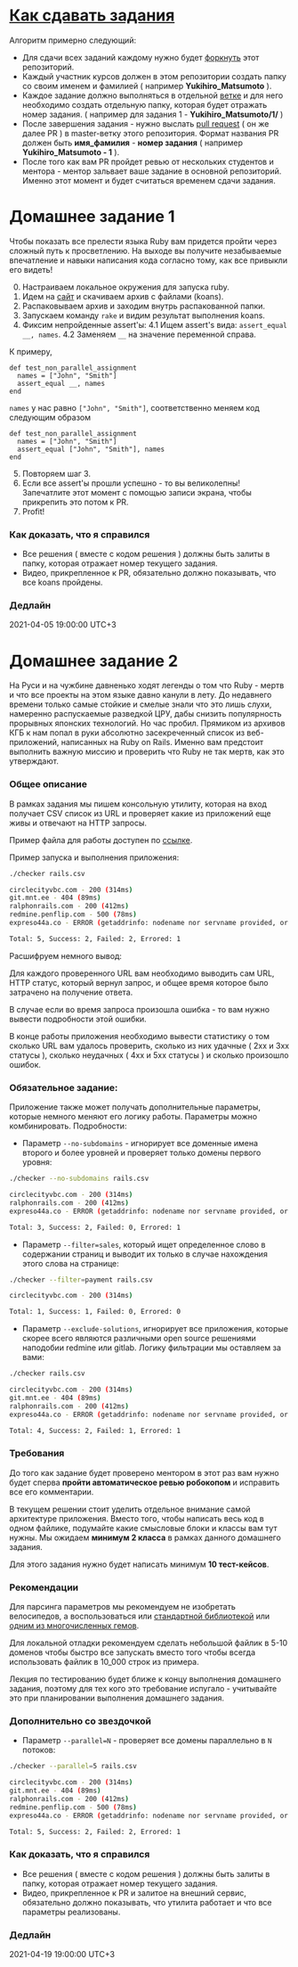# [Как сдавать задания](#how-to-submit)

Алгоритм примерно следующий:

* Для сдачи всех заданий каждому нужно будет [форкнуть](https://docs.github.com/en/github/getting-started-with-github/fork-a-repo) этот репозиторий.
* Каждый участник курсов должен в этом репозитории создать папку со своим именем и фамилией ( например __Yukihiro_Matsumoto__ ).
* Каждое задание должно выполняться в отдельной [ветке](https://git-scm.com/book/en/v2/Git-Branching-Basic-Branching-and-Merging) и для него необходимо создать отдельную папку, которая будет отражать номер задания. ( например для задания 1 - __Yukihiro_Matsumoto/1/__ )
* После завершения задания - нужно выслать [pull request](https://docs.github.com/en/github/collaborating-with-issues-and-pull-requests/creating-a-pull-request) ( он же далее PR ) в master-ветку этого репозитория. Формат названия PR должен быть __имя_фамилия__ - __номер задания__ ( например __Yukihiro_Matsumoto - 1__ ).
* После того как вам PR пройдет ревью от нескольких студентов и ментора - ментор зальвает ваше задание в основной репозиторий. Именно этот момент и будет считаться временем сдачи задания.

# Домашнее задание 1

Чтобы показать все прелести языка Ruby вам придется пройти через сложный путь к просветлению.
На выходе вы получите незабываемые впечатление и навыки написания кода согласно тому, как все привыкли его видеть!

0. Настраиваем локальное окружения для запуска ruby.
1. Идем на [сайт](http://rubykoans.com) и скачиваем архив с файлами (koans).
2. Распаковываем архив и заходим внутрь распакованной папки.
3. Запускаем команду `rake` и видим результат выполнения koans.
4. Фиксим непройденные assert'ы:
4.1 Ищем assert's вида: `assert_equal __, names`.
4.2 Заменяем `__` на значение переменной справа.

К примеру,
```
def test_non_parallel_assignment
  names = ["John", "Smith"]
  assert_equal __, names
end
```
`names` у нас равно `["John", "Smith"]`, соответственно меняем код следующим образом
```
def test_non_parallel_assignment
  names = ["John", "Smith"]
  assert_equal ["John", "Smith"], names
end
```

5. Повторяем шаг 3.
6. Если все assert'ы прошли успешно - то вы великолепны! Запечатлите этот момент с помощью записи экрана, чтобы прикрепить это потом к PR.
7. Profit!

### Как доказать, что я справился

* Все решения ( вместе с кодом решения ) должны быть залиты в папку, которая отражает номер текущего задания.
* Видео, прикрепленное к PR, обязательно должно показывать, что все koans пройдены.

### Дедлайн
2021-04-05 19:00:00 UTC+3

# Домашнее задание 2

На Руси и на чужбине давненько ходят легенды о том что Ruby - мертв и что все проекты на этом языке давно канули в лету. До недавнего времени только самые стойкие и смелые знали что это лишь слухи, намеренно распускаемые разведкой ЦРУ, дабы снизить популярность прорывных японских технологий. Но час пробил. Прямиком из архивов КГБ к нам попал в руки абсолютно засекреченный список из веб-приложений, написанных на Ruby on Rails. Именно вам предстоит выполнить важную миссию и проверить что Ruby не так мертв, как это утверждают.

### Общее описание

В рамках задания мы пишем консольную утилиту, которая на вход получает CSV список из URL и проверяет какие из приложений еще живы и отвечают на HTTP запросы.

Пример файла для работы доступен по [ссылке](extras/rails.csv).

Пример запуска и выполнения приложения:

```bash
./checker rails.csv

circlecityvbc.com - 200 (314ms)
git.mnt.ee - 404 (89ms)
ralphonrails.com - 200 (412ms)
redmine.penflip.com - 500 (78ms)
expreso44a.co - ERROR (getaddrinfo: nodename nor servname provided, or not known)

Total: 5, Success: 2, Failed: 2, Errored: 1
```

Расшифруем немного вывод:

Для каждого проверенного URL вам необходимо выводить сам URL, HTTP статус, который вернул запрос, и общее время которое было затрачено на получение ответа.

В случае если во время запроса произошла ошибка - то вам нужно вывести подробности этой ошибки.

В конце работы приложения необходимо вывести статистику о том сколько URL вам удалось проверить, сколько из них удачные ( 2xx и 3xx статусы ), сколько неудачных ( 4xx и 5xx статусы ) и сколько произошло ошибок.

### Обязательное задание:

Приложение также может получать дополнительные параметры, которые немного меняют его логику работы. Параметры можно комбинировать. Подробности:

- Параметр `--no-subdomains` - игнорирует все доменные имена второго и более уровней и проверяет только домены первого уровня:

```bash
./checker --no-subdomains rails.csv

circlecityvbc.com - 200 (314ms)
ralphonrails.com - 200 (412ms)
expreso44a.co - ERROR (getaddrinfo: nodename nor servname provided, or not known)

Total: 3, Success: 2, Failed: 0, Errored: 1
```

- Параметр `--filter=sales`, который ищет определенное слово в содержании страниц и выводит их только в случае нахождения этого слова на странице:

```bash
./checker --filter=payment rails.csv

circlecityvbc.com - 200 (314ms)

Total: 1, Success: 1, Failed: 0, Errored: 0
```

- Параметр `--exclude-solutions`, игнорирует все приложения, которые скорее всего являются различными open source решениями наподобии redmine или gitlab. Логику фильтрации мы оставляем за вами:

```bash
./checker rails.csv

circlecityvbc.com - 200 (314ms)
git.mnt.ee - 404 (89ms)
ralphonrails.com - 200 (412ms)
expreso44a.co - ERROR (getaddrinfo: nodename nor servname provided, or not known)

Total: 4, Success: 2, Failed: 1, Errored: 1
```

### Требования

До того как задание будет проверено ментором в этот раз вам нужно будет сперва **пройти автоматическое ревью робокопом** и исправить все его комментарии.

В текущем решении стоит уделить отдельное внимание самой архитектуре приложения. Вместо того, чтобы написать весь код в одном файлике, подумайте какие смысловые блоки и классы вам тут нужны. Мы ожидаем **минимум 2 класса** в рамках данного домашнего задания.

Для этого задания нужно будет написать минимум **10 тест-кейсов**.


### Рекомендации

Для парсинга параметров мы рекомендуем не изобретать велосипедов, а воспользоваться или [стандартной библиотекой](https://ruby-doc.org/stdlib-2.4.2/libdoc/optparse/rdoc/OptionParser.html) или [одним из многочисленных гемов](https://www.ruby-toolbox.com/categories/CLI_Option_Parsers).

Для локальной отладки рекомендуем сделать небольшой файлик в 5-10 доменов чтобы быстро все запускать вместо того чтобы всегда использовать файлик в 10_000 строк из примера.

Лекция по тестированию будет ближе к концy выполнения домашнего задания, поэтому для тех кого это требование испугало - учитывайте это при планировании выполнения домашнего задания.

### Дополнительно со звездочкой

- Параметр `--parallel=N` - проверяет все домены параллельно в `N` потоков:

```bash
./checker --parallel=5 rails.csv

circlecityvbc.com - 200 (314ms)
git.mnt.ee - 404 (89ms)
ralphonrails.com - 200 (412ms)
redmine.penflip.com - 500 (78ms)
expreso44a.co - ERROR (getaddrinfo: nodename nor servname provided, or not known)

Total: 5, Success: 2, Failed: 2, Errored: 1
```

### Как доказать, что я справился

* Все решения ( вместе с кодом решения ) должны быть залиты в папку, которая отражает номер текущего задания.
* Видео, прикрепленное к PR и залитое на внешний сервис, обязательно должно показывать, что утилита работает и что все параметры реализованы.

### Дедлайн
2021-04-19 19:00:00 UTC+3
